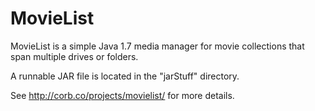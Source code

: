 MovieList
=========

MovieList is a simple Java 1.7 media manager for movie collections that span multiple drives or folders.

A runnable JAR file is located in the "jarStuff" directory.

See http://corb.co/projects/movielist/ for more details.
